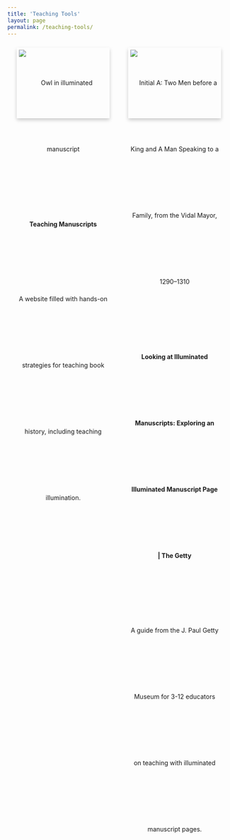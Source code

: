 ```yaml
---
title: 'Teaching Tools'
layout: page
permalink: /teaching-tools/
---
```

<style>
.flex-container {
  display: flex;
  flex-flow: row wrap;
  justify-content: space-around;
  padding: 0;
  margin: 0;
  list-style: none;
}

.card {
  box-shadow: 0 4px 8px 0 rgba(0,0,0,0.2); 
  transition: 0.3s;
  padding: 5px;
  width: 200px;
  height: 150px;
  margin-top: 10px;
  line-height: 150px; 
  text-align: center;
}
.card:hover {box-shadow: 0 8px 16px 0 rgba(0,0,0,0.2);}
.container {padding: 2px 16px;}
.card-link {position: absolute; top: 0; bottom: 0; left: 0; width: 50%;}
.column {float: left; width: 50%;}
.row:after {content: ""; display: table; clear: both;}
</style>

<div class="flex-container">
  <div class="card">
    <img src="https://static.wixstatic.com/media/9c2ff8_6effc03ec4894476b1e044d2a32638f4~mv2.jpg/v1/fill/w_602,h_520,al_c,q_80,usm_0.66_1.00_0.01,enc_auto/313D201B-1C39-4221-909F-3A454C2CAFE3_1_201_a_edited.jpg" alt="Owl in illuminated manuscript">
      <h4><b>Teaching Manuscripts</b></h4>
      <p>A website filled with hands-on strategies for teaching book history, including teaching illumination.</p>
      <a href="https://www.teachingmanuscripts.com" class='card-link'></a>
  </div>
  <div class="card">
      <img src="https://www.getty.edu/art/collections/images/m/00514301.jpg" alt="Initial A: Two Men before a King and A Man Speaking to a Family, from the Vidal Mayor, 1290–1310">
      <h4><b>Looking at Illuminated Manuscripts: Exploring an Illuminated Manuscript Page | The Getty</b></h4>
      <p>A guide from the J. Paul Getty Museum for 3-12 educators on teaching with illuminated manuscript pages.</p>
      <a href="https://www.getty.edu/education/teachers/classroom_resources/curricula/manuscripts/manuscripts_lesson01.html" class='card-link'></a>
  </div>
</div>

